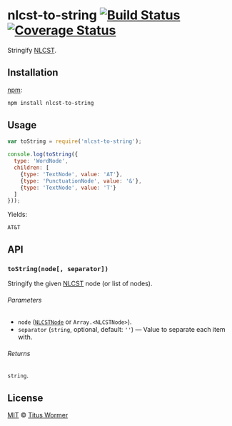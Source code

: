 # nlcst-to-string [![Build Status][travis-badge]][travis] [![Coverage Status][codecov-badge]][codecov]

Stringify [NLCST][].

## Installation

[npm][]:

```bash
npm install nlcst-to-string
```

## Usage

```javascript
var toString = require('nlcst-to-string');

console.log(toString({
  type: 'WordNode',
  children: [
    {type: 'TextNode', value: 'AT'},
    {type: 'PunctuationNode', value: '&'},
    {type: 'TextNode', value: 'T'}
  ]
}));
```

Yields:

```text
AT&T
```

## API

### `toString(node[, separator])`

Stringify the given [NLCST][] node (or list of nodes).

###### Parameters

*   `node` ([`NLCSTNode`][nlcst] or `Array.<NLCSTNode>`).
*   `separator` (`string`, optional, default: `''`)
    — Value to separate each item with.

###### Returns

`string`.

## License

[MIT][license] © [Titus Wormer][author]

<!-- Definitions -->

[travis-badge]: https://img.shields.io/travis/wooorm/nlcst-to-string.svg

[travis]: https://travis-ci.org/wooorm/nlcst-to-string

[codecov-badge]: https://img.shields.io/codecov/c/github/wooorm/nlcst-to-string.svg

[codecov]: https://codecov.io/github/wooorm/nlcst-to-string

[npm]: https://docs.npmjs.com/cli/install

[license]: LICENSE

[author]: http://wooorm.com

[nlcst]: https://github.com/wooorm/nlcst
